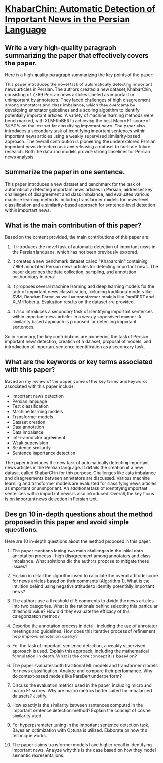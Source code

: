 # [KhabarChin: Automatic Detection of Important News in the Persian   Language](https://arxiv.org/abs/2312.03361)

## Write a very high-quality paragraph summarizing the paper that effectively covers the paper.

 Here is a high-quality paragraph summarizing the key points of the paper:

This paper introduces the novel task of automatically detecting important news articles in Persian. The authors created a new dataset, KhabarChin, consisting of 7,869 Persian news articles labeled as important or unimportant by annotators. They faced challenges of high disagreement among annotators and class imbalance, which they overcame by developing annotator guidelines and a scoring algorithm to identify potentially important articles. A variety of machine learning methods were benchmarked, with XLM-RoBERTa achieving the best Macro F1-score of 74.50% on the test set for classifying important news. The paper also introduces a secondary task of identifying important sentences within important news articles using a weakly supervised similarity-based approach. The overall contribution is pioneering the underexplored Persian important news detection task and releasing a dataset to facilitate future research. Both the data and models provide strong baselines for Persian news analysis.


## Summarize the paper in one sentence.

 This paper introduces a new dataset and benchmark for the task of automatically detecting important news articles in Persian, addresses key challenges of disagreement and class imbalance, and evaluates various machine learning methods including transformer models for news-level classification and a similarity-based approach for sentence-level detection within important news.


## What is the main contribution of this paper?

 Based on the content provided, the main contributions of this paper are:

1) It introduces the novel task of automatic detection of important news in the Persian language, which has not been previously explored. 

2) It creates a new benchmark dataset called "Khabarchin" containing 7,869 annotated Persian news articles for detecting important news. The paper describes the data collection, sampling, and annotation methodology in detail.

3) It proposes several machine learning and deep learning models for the task of important news classification, including traditional models like SVM, Random Forest as well as transformer models like ParsBERT and XLM-Roberta. Evaluation results on the dataset are provided.

4) It also introduces a secondary task of identifying important sentences within important news articles in a weakly supervised manner. A similarity based approach is proposed for detecting important sentences.

So in summary, the key contributions are pioneering the task of Persian important news detection, creation of a dataset, proposal of models, and introduction of important sentence identification as a secondary task.


## What are the keywords or key terms associated with this paper?

 Based on my review of the paper, some of the key terms and keywords associated with this paper include:

- Important news detection
- Persian language
- Text classification
- Machine learning models
- Transformer models
- Dataset creation
- Data annotation
- Data imbalance
- Inter-annotator agreement
- Weak supervision
- Sentence similarity
- Sentence importance detection

The paper introduces the new task of automatically detecting important news articles in the Persian language. It details the creation of a new dataset called KhabarChin for this purpose. Challenges like data imbalance and disagreements between annotators are discussed. Various machine learning and transformer models are evaluated for classifying news articles as important or unimportant. An additional task of identifying important sentences within important news is also introduced. Overall, the key focus is on important news detection in Persian text.


## Design 10 in-depth questions about the method proposed in this paper and avoid simple questions.

 Here are 10 in-depth questions about the method proposed in this paper:

1. The paper mentions facing two main challenges in the initial data annotation process - high disagreement among annotators and class imbalance. What solutions did the authors propose to mitigate these issues?

2. Explain in detail the algorithm used to calculate the overall attitude score for news articles based on their comments (Algorithm 1). What is the intuition behind using negative attitude to identify potentially important news?

3. The authors use a threshold of 5 comments to divide the news articles into two categories. What is the rationale behind selecting this particular threshold value? How did they evaluate the efficacy of this categorization method?

4. Describe the annotation process in detail, including the use of annotator meetings and guidelines. How does this iterative process of refinement help improve annotation quality? 

5. For the task of important sentence detection, a weakly supervised approach is used. Explain this approach, including the mathematical formulation, in depth. What is the core concept it is based on?

6. The paper evaluates both traditional ML models and transformer models for news classification. Analyze and compare their performance. Why do context-based models like ParsBert underperform?

7. Discuss the evaluation metrics used in the paper, including micro and macro F1 scores. Why are macro metrics better suited for imbalanced datasets? Justify.

8. How exactly is the similarity between sentences computed in the important sentence detection method? Explain the concept of cosine similarity used.

9. For hyperparameter tuning in the important sentence detection task, Bayesian optimization with Optuna is utilized. Elaborate on how this technique works.

10. The paper claims transformer models have higher recall in identifying important news. Analyze why this is the case based on how they model semantic representations.
